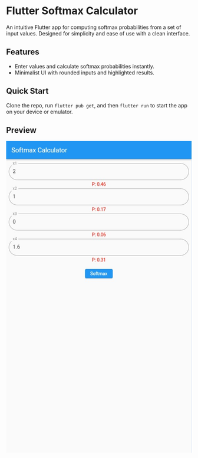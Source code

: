 # Flutter Softmax Calculator

An intuitive Flutter app for computing softmax probabilities from a set of input values. Designed for simplicity and ease of use with a clean interface.

## Features

- Enter values and calculate softmax probabilities instantly.
- Minimalist UI with rounded inputs and highlighted results.

## Quick Start

Clone the repo, run `flutter pub get`, and then `flutter run` to start the app on your device or emulator.

## Preview

![Softmax Calculator Screenshot](screenshots/screen-shot.jpg)
